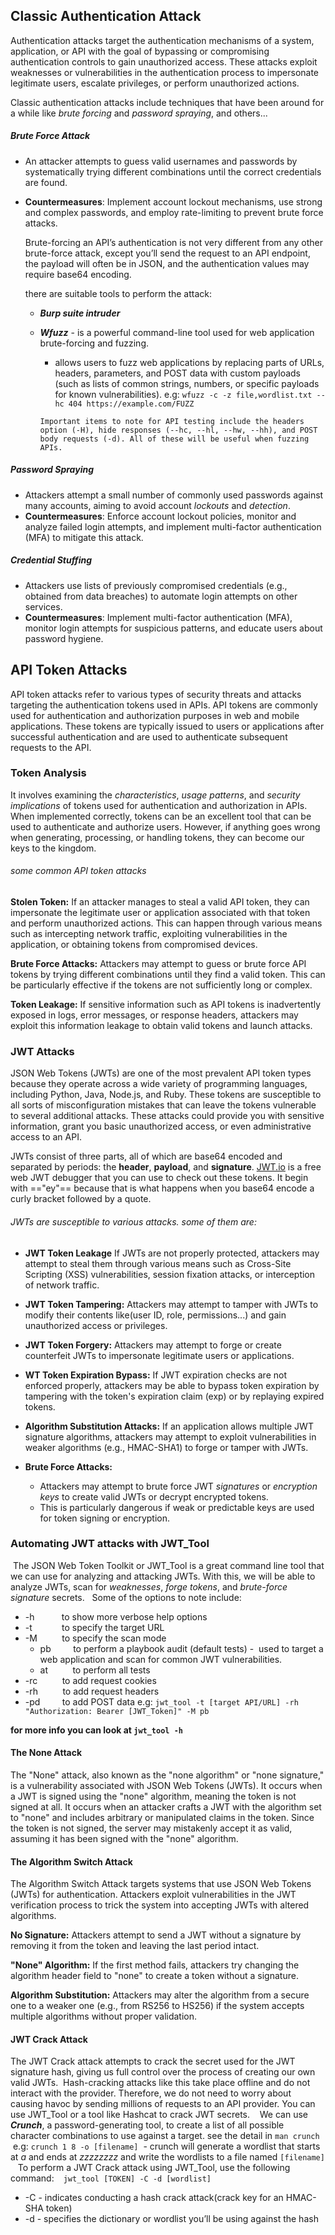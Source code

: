 ## Classic Authentication Attack
Authentication attacks target the authentication mechanisms of a system, application, or API with the goal of bypassing or compromising authentication controls to gain unauthorized access. These attacks exploit weaknesses or vulnerabilities in the authentication process to impersonate legitimate users, escalate privileges, or perform unauthorized actions.

Classic authentication attacks include techniques that have been around for a while like *brute forcing* and *password spraying*, and others...

##### Brute Force Attack
- An attacker attempts to guess valid usernames and passwords by systematically trying different combinations until the correct credentials are found.
- **Countermeasures**: Implement account lockout mechanisms, use strong and complex passwords, and employ rate-limiting to prevent brute force attacks.

  Brute-forcing an API’s authentication is not very different from any other brute-force attack, except you’ll send the request to an API endpoint, the payload will often be in JSON, and the authentication values may require base64 encoding.

	there are suitable tools to perform the attack:
	- ***Burp suite intruder*** 
	- ***Wfuzz*** - is a powerful command-line tool used for web application brute-forcing and fuzzing.
		- allows users to fuzz web applications by replacing parts of URLs, headers, parameters, and POST data with custom payloads (such as lists of common strings, numbers, or specific payloads for known vulnerabilities).
		 e.g: `wfuzz -c -z file,wordlist.txt --hc 404 https://example.com/FUZZ`

		 `Important items to note for API testing include the headers option (-H), hide responses (--hc, --hl, --hw, --hh), and POST body requests (-d). All of these will be useful when fuzzing APIs.`
		
##### Password Spraying
- Attackers attempt a small number of commonly used passwords against many accounts, aiming to avoid account *lockouts* and *detection*.
- **Countermeasures**: Enforce account lockout policies, monitor and analyze failed login attempts, and implement multi-factor authentication (MFA) to mitigate this attack.
##### Credential Stuffing
- Attackers use lists of previously compromised credentials (e.g., obtained from data breaches) to automate login attempts on other services.
- **Countermeasures**: Implement multi-factor authentication (MFA), monitor login attempts for suspicious patterns, and educate users about password hygiene.


## API Token Attacks
API token attacks refer to various types of security threats and attacks targeting the authentication tokens used in APIs. API tokens are commonly used for authentication and authorization purposes in web and mobile applications. These tokens are typically issued to users or applications after successful authentication and are used to authenticate subsequent requests to the API.

### Token Analysis
It involves examining the *characteristics*, *usage patterns*, and *security implications* of tokens used for authentication and authorization in APIs.
When implemented correctly, tokens can be an excellent tool that can be used to authenticate and authorize users. However, if anything goes wrong when generating, processing, or handling tokens, they can become our keys to the kingdom.

###### some common API token attacks
**Stolen Token:** If an attacker manages to steal a valid API token, they can impersonate the legitimate user or application associated with that token and perform unauthorized actions. This can happen through various means such as intercepting network traffic, exploiting vulnerabilities in the application, or obtaining tokens from compromised devices.
    
**Brute Force Attacks:** Attackers may attempt to guess or brute force API tokens by trying different combinations until they find a valid token. This can be particularly effective if the tokens are not sufficiently long or complex.
    
**Token Leakage:** If sensitive information such as API tokens is inadvertently exposed in logs, error messages, or response headers, attackers may exploit this information leakage to obtain valid tokens and launch attacks.


### JWT Attacks
JSON Web Tokens (JWTs) are one of the most prevalent API token types because they operate across a wide variety of programming languages, including Python, Java, Node.js, and Ruby. These tokens are susceptible to all sorts of misconfiguration mistakes that can leave the tokens vulnerable to several additional attacks. These attacks could provide you with sensitive information, grant you basic unauthorized access, or even administrative access to an API.

JWTs consist of three parts, all of which are base64 encoded and separated by periods: the **header**, **payload**, and **signature**. [JWT.io](https://jwt.io/) is a free web JWT debugger that you can use to check out these tokens. It begin with =="ey"== because that is what happens when you base64 encode a curly bracket followed by a quote.

###### JWTs are susceptible to various attacks. some of them are:
- **JWT Token Leakage** If JWTs are not properly protected, attackers may attempt to steal them through various means such as Cross-Site Scripting (XSS) vulnerabilities, session fixation attacks, or interception of network traffic.
- **JWT Token Tampering:** Attackers may attempt to tamper with JWTs to modify their contents like(user ID, role, permissions...) and gain unauthorized access or privileges.
- **JWT Token Forgery:** Attackers may attempt to forge or create counterfeit JWTs to impersonate legitimate users or applications.
- **WT Token Expiration Bypass:** If JWT expiration checks are not enforced properly, attackers may be able to bypass token expiration by tampering with the token's expiration claim (exp) or by replaying expired tokens.
- **Algorithm Substitution Attacks:** If an application allows multiple JWT signature algorithms, attackers may attempt to exploit vulnerabilities in weaker algorithms (e.g., HMAC-SHA1) to forge or tamper with JWTs.

- **Brute Force Attacks:**
    - Attackers may attempt to brute force JWT *signatures* or *encryption keys* to create valid JWTs or decrypt encrypted tokens.
    - This is particularly dangerous if weak or predictable keys are used for token signing or encryption.

### Automating JWT attacks with **JWT_Tool**
 The JSON Web Token Toolkit or JWT_Tool is a great command line tool that we can use for analyzing and attacking JWTs. With this, we will be able to analyze JWTs, scan for *weaknesses*, *forge tokens*, and *brute-force signature* secrets.
 
Some of the options to note include:
- -h           to show more verbose help options
- -t            to specify the target URL
- -M          to specify the scan mode
    - pb         to perform a playbook audit (default tests) -  used to target a web application and scan for common JWT vulnerabilities.
    - at          to perform all tests
- -rc          to add request cookies
- -rh          to add request headers
- -pd         to add POST data
e.g: `jwt_tool -t [target API/URL] -rh "Authorization: Bearer [JWT_Token]" -M pb`

**for more info you can look at `jwt_tool -h`**

#### The None Attack
The "None" attack, also known as the "none algorithm" or "none signature," is a vulnerability associated with JSON Web Tokens (JWTs). It occurs when a JWT is signed using the "none" algorithm, meaning the token is not signed at all.
It occurs when an attacker crafts a JWT with the algorithm set to "none" and includes arbitrary or manipulated claims in the token. Since the token is not signed, the server may mistakenly accept it as valid, assuming it has been signed with the "none" algorithm.

#### The Algorithm Switch Attack
The Algorithm Switch Attack targets systems that use JSON Web Tokens (JWTs) for authentication. Attackers exploit vulnerabilities in the JWT verification process to trick the system into accepting JWTs with altered algorithms.

**No Signature:** Attackers attempt to send a JWT without a signature by removing it from the token and leaving the last period intact.
    
**"None" Algorithm:** If the first method fails, attackers try changing the algorithm header field to "none" to create a token without a signature.
    
**Algorithm Substitution:** Attackers may alter the algorithm from a secure one to a weaker one (e.g., from RS256 to HS256) if the system accepts multiple algorithms without proper validation.
#### JWT Crack Attack
The JWT Crack attack attempts to crack the secret used for the JWT signature hash, giving us full control over the process of creating our own valid JWTs.
 Hash-cracking attacks like this take place offline and do not interact with the provider. Therefore, we do not need to worry about causing havoc by sending millions of requests to an API provider. You can use JWT_Tool or a tool like Hashcat to crack JWT secrets.
 
 We can use ***Crunch***, a password-generating tool, to create a list of all possible character combinations to use against a target. see the detail in `man crunch`
 e.g: `crunch 1 8 -o [filename]`
 - crunch will generate a wordlist that starts at *a* and ends at *zzzzzzzz* and write the wordlists to a file named `[filename]`
 
 To perform a JWT Crack attack using JWT_Tool, use the following command:
 ` jwt_tool [TOKEN] -C -d [wordlist]`
- -C - indicates conducting a hash crack attack(crack key for an HMAC-SHA token)
- -d - specifies the dictionary or wordlist you’ll be using against the hash

